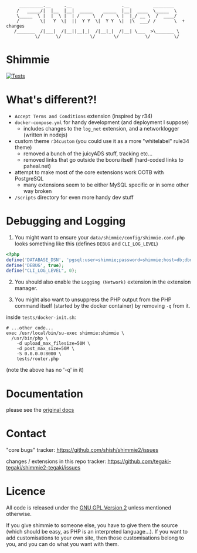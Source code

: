 ```
     _________.__     .__                   .__         ________
    /   _____/|  |__  |__|  _____    _____  |__|  ____  \_____  \
    \_____  \ |  |  \ |  | /     \  /     \ |  |_/ __ \  /  ____/
    /        \|   Y  \|  ||  Y Y  \|  Y Y  \|  |\  ___/ /       \  + changes
   /_______  /|___|  /|__||__|_|  /|__|_|  /|__| \___  >\_______ \
           \/      \/           \/       \/          \/         \/

```

# Shimmie

[![Tests](https://github.com/tegaki-tegaki/shimmie2-tegaki/actions/workflows/tests.yml/badge.svg)](https://github.com/tegaki-tegaki/shimmie2-tegaki/actions/workflows/tests.yml)

# What's different?!

- `Accept Terms and Conditions` extension (inspired by r34)
- `docker-compose.yml` for handy development (and deployment I suppose)
  - includes changes to the `log_net` extension, and a networklogger (written in nodejs)
- custom theme `r34custom` (you could use it as a more "whitelabel" rule34 theme)
  - removed a bunch of the juicyADS stuff, tracking etc...
  - removed links that go outside the booru itself (hard-coded links to paheal.net)
- attempt to make most of the core extensions work OOTB with PostgreSQL
  - many extensions seem to be either MySQL specific or in some other way broken
- `/scripts` directory for even more handy dev stuff

# Debugging and Logging

1. You might want to ensure your `data/shimmie/config/shimmie.conf.php` looks something like this (defines `DEBUG` and `CLI_LOG_LEVEL`)

```php
<?php
define('DATABASE_DSN', 'pgsql:user=shimmie;password=shimmie;host=db;dbname=shimmie');
define('DEBUG', true);
define("CLI_LOG_LEVEL", 0);
```

2. You should also enable the `Logging (Network)` extension in the extension manager.

3. You might also want to unsuppress the PHP output from the PHP command itself (started by the docker container) by removing `-q` from it.

inside `tests/docker-init.sh`:
```shell
# ...other code...
exec /usr/local/bin/su-exec shimmie:shimmie \
  /usr/bin/php \
    -d upload_max_filesize=50M \
    -d post_max_size=50M \
    -S 0.0.0.0:8000 \
    tests/router.php
```
(note the above has no '-q' in it)

# Documentation

please see the [original docs](https://github.com/shish/shimmie2/wiki)

# Contact

"core bugs" tracker: https://github.com/shish/shimmie2/issues

changes / extensions in this repo tracker: https://github.com/tegaki-tegaki/shimmie2-tegaki/issues

# Licence

All code is released under the [GNU GPL Version 2](https://www.gnu.org/licenses/gpl-2.0.html) unless mentioned otherwise.

If you give shimmie to someone else, you have to give them the source (which
should be easy, as PHP is an interpreted language...). If you want to add
customisations to your own site, then those customisations belong to you,
and you can do what you want with them.
